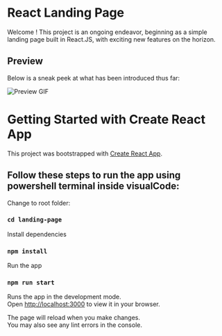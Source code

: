 # React Landing Page

Welcome ! This project is an ongoing endeavor, beginning as a simple landing page built in React.JS, with exciting new features on the horizon.

## Preview

Below is a sneak peek at what has been introduced thus far:

![Preview GIF](https://github.com/jcworkport/landing-page/blob/main/landing-page/reactJS-landing-page.gif)

# Getting Started with Create React App

This project was bootstrapped with [Create React App](https://github.com/facebook/create-react-app).

## Follow these steps to run the app using powershell terminal inside visualCode:

Change to root folder:
### `cd landing-page`

Install dependencies
### `npm install`

Run the app
### `npm run start`

Runs the app in the development mode.\
Open [http://localhost:3000](http://localhost:3000) to view it in your browser.

The page will reload when you make changes.\
You may also see any lint errors in the console.

